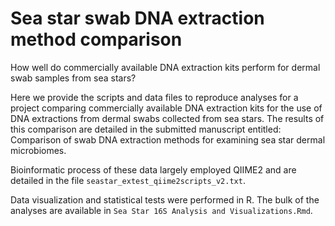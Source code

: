 # Sea star swab DNA extraction method comparison 
How well do commercially available DNA extraction kits perform for dermal swab samples from sea stars?

Here we provide the scripts and data files to reproduce analyses for a project comparing commercially available DNA extraction kits for the use of DNA extractions from dermal swabs collected from sea stars. The results of this comparison are detailed in the submitted manuscript entitled: Comparison of swab DNA extraction methods for examining sea star dermal microbiomes.

Bioinformatic process of these data largely employed QIIME2 and are detailed in the file `seastar_extest_qiime2scripts_v2.txt`.

Data visualization and statistical tests were performed in R. The bulk of the analyses are available in `Sea Star 16S Analysis and Visualizations.Rmd`.
